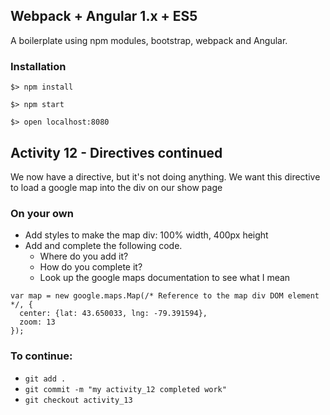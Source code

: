 ## Webpack + Angular 1.x + ES5

A boilerplate using npm modules, bootstrap, webpack and Angular.

### Installation

`$> npm install`

`$> npm start`

`$> open localhost:8080`

## Activity 12 - Directives continued

We now have a directive, but it's not doing anything.
We want this directive to load a google map into the div on our show page

### On your own

* Add styles to make the map div: 100% width, 400px height
* Add and complete the following code.
  * Where do you add it?
  * How do you complete it?
  * Look up the google maps documentation to see what I mean

```
var map = new google.maps.Map(/* Reference to the map div DOM element */, {
  center: {lat: 43.650033, lng: -79.391594},
  zoom: 13
});
```

### To continue:

* `git add .`
* `git commit -m "my activity_12 completed work"`
* `git checkout activity_13`



